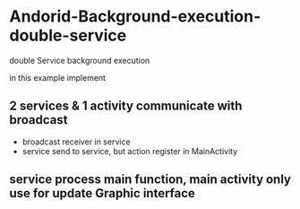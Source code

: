 # Andorid-Background-execution-double-service
double Service background execution

in this example implement
## 2 services & 1 activity communicate with broadcast
- broadcast receiver in service
- service send to service, but action register in MainActivity
## service process main function, main activity only use for update Graphic interface
